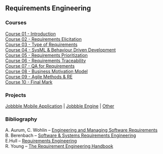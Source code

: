 ## Requirements Engineering

### Courses

[Course 01 - Introduction](/Requirements%20Engineering/Courses/Course%2301.pdf) <br>
[Course 02 - Requirements Elicitation](/Requirements%20Engineering/Courses/Course%2302.pdf) <br>
[Course 03 - Type of Requirements](/Requirements%20Engineering/Courses/Course%2303.pdf) <br>
[Course 04 - SysML & Behaviour Driven Development](/Requirements%20Engineering/Courses/Course%2304.pdf) <br>
[Course 05 - Requirements Prioritization](/Requirements%20Engineering/Courses/Course%2305.pdf) <br>
[Course 06 - Requirements Traceability](/Requirements%20Engineering/Courses/Course%2306.pdf) <br>
[Course 07 - QA for Requirements](/Requirements%20Engineering/Courses/Course%2307.pdf) <br>
[Course 08 - Business Motivation Model](/Requirements%20Engineering/Courses/Course%2308.pdf) <br>
[Course 09 - Agile Methods & RE](/Requirements%20Engineering/Courses/Course%2309.pdf) <br>
[Course 10 - Final Mark](/Requirements%20Engineering/Courses/Course%2310.pdf) <br>

### Projects

[Jobbble Mobile Application](https://github.com/alexandrustoica/jobbble) | 
[Jobbble Engine](https://github.com/alexandrustoica/jobbble.engine) |
[Other](/Requirements%20Engineering/Assignments)

### Bibliography

A. Aurum, C. Wohlin – [Engineering and Managing Software Requirements](https://www.goodreads.com/book/show/1904342.Engineering_and_Managing_Software_Requirements?ac=1) <br>
B. Berenbach – [Software & Systems Requirements Engineering](https://www.goodreads.com/book/show/3776601-software-systems-requirements-engineering?ac=1) <br>
E.Hull – [Requirements Engineering](https://www.goodreads.com/book/show/9935875-requirements-engineering) <br>
R. Young – [The Requirement Engineering Handbook](https://www.goodreads.com/book/show/5081878-the-requirements-engineering-handbook)
